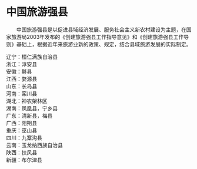 # 中国旅游强县  

&emsp;&emsp;中国旅游强县是以促进县域经济发展、服务社会主义新农村建设为主题，在国家旅游局2003年发布的《创建旅游强县工作指导意见》和《创建旅游强县工作导则》基础上，根据近年来旅游业新的政策、规定，结合县域旅游发展的实际制定。  

辽宁：桓仁满族自治县  
浙江：淳安县  
安徽：黟县  
江西：婺源县  
山东：长岛县  
河南：栾川县  
湖北：神农架林区  
湖南：凤凰县，宁乡县  
广东：清新县，梅县  
广西：阳朔县  
重庆：巫山县  
四川：九寨沟县  
云南：玉龙纳西族自治县  
陕西：扶风县  
新疆：布尔津县  